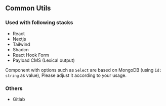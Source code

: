 ## Common Utils

### Used with following stacks

- React
- Nextjs
- Tailwind
- Shadcn
- React Hook Form
- Payload CMS (Lexical output)

Component with options such as `Select` are based on MongoDB (using `id: string` as value), Please adjust it according to your usage.

### Others

- Gitlab

